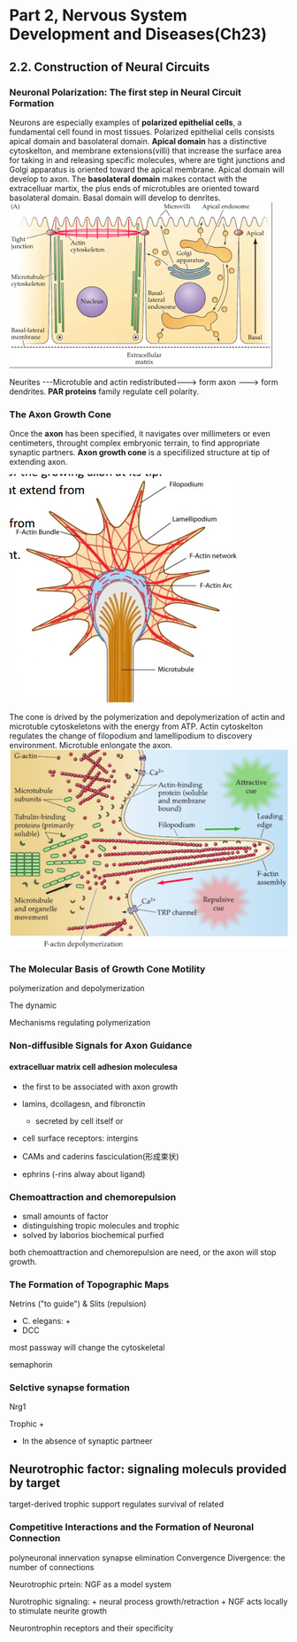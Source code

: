 # Part 2, Nervous System Development and Diseases(Ch23)

## 2.2. Construction of Neural Circuits

### Neuronal Polarization: The first step in Neural Circuit Formation
Neurons are especially examples of **polarized epithelial cells**, a fundamental
cell found in most tissues. Polarized epithelial cells consists apical domain
and basolateral domain. **Apical domain** has a distinctive cytoskelton, and membrane
extensions(villi) that increase the surface area for taking in and releasing
specific molecules, where are tight junctions and Golgi apparatus is oriented
toward the apical membrane. Apical domain will develop to axon. The **basolateral domain**
makes contact with the extracelluar martix, the plus ends of microtubles are
oriented toward basolateral domain. Basal domain will develop to denrites.
![](assets/markdown-img-paste-20180316114731987.png)

Neurites ---Microtuble and actin redistributed---> form axon ---> form dendrites.
**PAR proteins** family regulate cell polarity.


### The Axon Growth Cone
Once the **axon** has been specified, it navigates over millimeters or even
centimeters, throught complex embryonic terrain, to find appropriate synaptic
partners. **Axon growth cone** is a specifilized structure at tip of extending
axon.

![](assets/markdown-img-paste-20180316115321110.png)

The cone is drived by the polymerization and depolymerization of actin and
microtuble cytoskeletons with the energy from ATP. Actin cytoskelton regulates
the change of filopodium and lamellipodium to discovery environment. Microtuble
enlongate the axon.
![](assets/markdown-img-paste-20180316115437781.png)


### The Molecular Basis of Growth Cone Motility
polymerization and depolymerization

The dynamic

Mechanisms regulating polymerization


### Non-diffusible Signals for Axon Guidance


#### extracelluar matrix cell adhesion moleculesa
+ the first to be associated with axon growth
+ lamins, dcollagesn, and fibronctin
	+ secreted by cell itself or
+ cell surface receptors: intergins
+ CAMs and caderins fasciculation(形成束状)

+ ephrins  (-rins alway about ligand)

### Chemoattraction and chemorepulsion

+ small amounts of factor
+ distinguishing tropic molecules and trophic
+ solved by laborios biochemical purfied

both chemoattraction and chemorepulsion are need, or the axon will stop
growth.


### The Formation of Topographic Maps 
 Netrins ("to guide") & Slits (repulsion)
+ C. elegans:
	+
+ DCC

most passway will change the cytoskeletal

semaphorin

### Selctive synapse formation

Nrg1

Trophic
+
+ In the absence of synaptic partneer

## Neurotrophic factor: signaling moleculs provided by target

target-derived trophic support regulates survival of related

### Competitive Interactions and the Formation of Neuronal Connection
polyneuronal innervation
synapse elimination
Convergence
Divergence: the number of connections

Neurotrophic prtein: NGF as a model system

Nurotrophic signaling:
	+ neural process growth/retraction
	+ NGF acts locally to stimulate neurite growth

Neurontrophin receptors and their specificity
